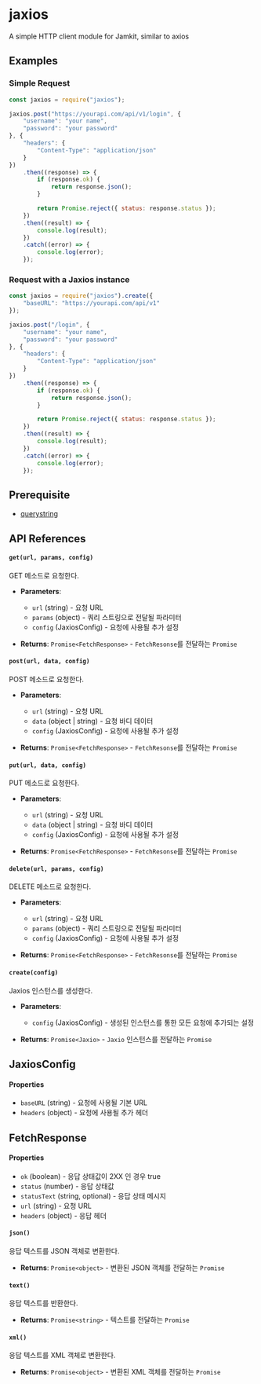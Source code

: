 # jaxios
A simple HTTP client module for Jamkit, similar to axios

## Examples

### Simple Request

```js
const jaxios = require("jaxios");

jaxios.post("https://yourapi.com/api/v1/login", {
    "username": "your name",
    "password": "your password"
}, {
    "headers": {
        "Content-Type": "application/json"
    }
})
    .then((response) => {
        if (response.ok) {
            return response.json();
        }

        return Promise.reject({ status: response.status });
    })
    .then((result) => {
        console.log(result);
    })
    .catch((error) => {
        console.log(error);
    });
```

### Request with a Jaxios instance

```js
const jaxios = require("jaxios").create({
    "baseURL": "https://yourapi.com/api/v1"
});

jaxios.post("/login", {
    "username": "your name",
    "password": "your password"
}, {
    "headers": {
        "Content-Type": "application/json"
    }
})
    .then((response) => {
        if (response.ok) {
            return response.json();
        }

        return Promise.reject({ status: response.status });
    })
    .then((result) => {
        console.log(result);
    })
    .catch((error) => {
        console.log(error);
    });
```

## Prerequisite

- [querystring](https://github.com/jamkit-modules/querystring)


## API References

#### `get(url, params, config)`

GET 메소드로 요청한다.

- **Parameters**:
  - `url` (string) - 요청 URL
  - `params` (object) - 쿼리 스트링으로 전달될 파라미터
  - `config` (JaxiosConfig) - 요청에 사용될 추가 설정

- **Returns**: `Promise<FetchResponse>` - `FetchResonse`를 전달하는 `Promise`


#### `post(url, data, config)`

POST 메소드로 요청한다.

- **Parameters**:
  - `url` (string) - 요청 URL
  - `data` (object | string) - 요청 바디 데이터
  - `config` (JaxiosConfig) - 요청에 사용될 추가 설정

- **Returns**: `Promise<FetchResponse>` - `FetchResonse`를 전달하는 `Promise`


#### `put(url, data, config)`

PUT 메소드로 요청한다.

- **Parameters**:
  - `url` (string) - 요청 URL
  - `data` (object | string) - 요청 바디 데이터
  - `config` (JaxiosConfig) - 요청에 사용될 추가 설정

- **Returns**: `Promise<FetchResponse>` - `FetchResonse`를 전달하는 `Promise`


#### `delete(url, params, config)`

DELETE 메소드로 요청한다.

- **Parameters**:
  - `url` (string) - 요청 URL
  - `params` (object) - 쿼리 스트링으로 전달될 파라미터
  - `config` (JaxiosConfig) - 요청에 사용될 추가 설정

- **Returns**: `Promise<FetchResponse>` - `FetchResonse`를 전달하는 `Promise`


#### `create(config)`

Jaxios 인스턴스를 생성한다.

- **Parameters**:
  - `config` (JaxiosConfig) - 생성된 인스턴스를 통한 모든 요청에 추가되는 설정

- **Returns**: `Promise<Jaxio>` - `Jaxio` 인스턴스를 전달하는 `Promise`

## JaxiosConfig

#### Properties

  - `baseURL` (string) - 요청에 사용될 기본 URL
  - `headers` (object) - 요청에 사용될 추가 헤더

## FetchResponse

#### Properties

  - `ok` (boolean) - 응답 상태값이 2XX 인 경우 true
  - `status` (number) - 응답 상태값
  - `statusText` (string, optional) - 응답 상태 메시지
  - `url` (string) - 요청 URL
  - `headers` (object) - 응답 헤더

#### `json()`

응답 텍스트를 JSON 객체로 변환한다.

- **Returns**: `Promise<object>` - 변환된 JSON 객체를 전달하는 `Promise`

#### `text()`

응답 텍스트를 반환한다.

- **Returns**: `Promise<string>` - 텍스트를 전달하는 `Promise`

#### `xml()`

응답 텍스트를 XML 객체로 변환한다.

- **Returns**: `Promise<object>` - 변환된 XML 객체를 전달하는 `Promise`
